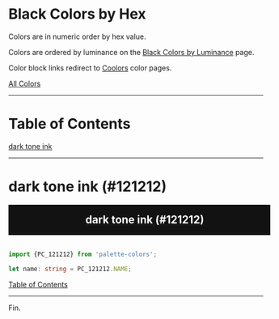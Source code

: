 <style>
  div.color-block {
    text-align: center;
  }

  .color-block {
    width: 100%;
    margin: 0;
    padding: 0.5em;
  }

  .black-pass {
    color: black;
  }

  .white-pass {
    color: white;
  }
</style>

# Black Colors by Hex

Colors are in numeric order by hex value.

Colors are ordered by luminance on the [Black Colors by Luminance](./black-colors-by-luminance.md) page.

Color block links redirect to
<a href="https://coolors.co/" target="_blank" rel="noopener noreferrer">Coolors</a> color pages.

[All Colors](../all-colors.md)

----

# Table of Contents

[dark tone ink](#dark-tone-ink-121212)

----

# dark tone ink (#121212)

<div class="color-block" style="background: #121212;">
  <a href="https://coolors.co/121212" target="_blank" rel="noopener noreferrer">
    <h2 class="color-block white-pass">dark tone ink (#121212)</h2>
  </a>
</div>
<br/>

````typescript
import {PC_121212} from 'palette-colors';

let name: string = PC_121212.NAME;
````

[Table of Contents](#table-of-contents)

----

Fin.
